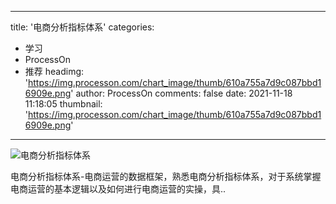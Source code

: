 
---
title: '电商分析指标体系'
categories: 
 - 学习
 - ProcessOn
 - 推荐
headimg: 'https://img.processon.com/chart_image/thumb/610a755a7d9c087bbd16909e.png'
author: ProcessOn
comments: false
date: 2021-11-18 11:18:05
thumbnail: 'https://img.processon.com/chart_image/thumb/610a755a7d9c087bbd16909e.png'
---

<div>   
<img class="thumb" alt="电商分析指标体系" src="https://img.processon.com/chart_image/thumb/610a755a7d9c087bbd16909e.png" referrerpolicy="no-referrer">
<p>电商分析指标体系-电商运营的数据框架，熟悉电商分析指标体系，对于系统掌握电商运营的基本逻辑以及如何进行电商运营的实操，具..</p>  
</div>
            
